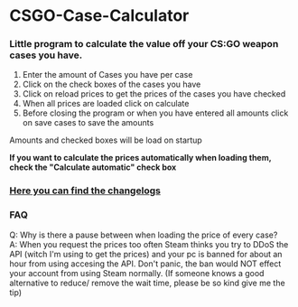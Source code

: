 # CSGO-Case-Calculator
### Little program to calculate the value off your CS:GO weapon cases you have.

1. Enter the amount of Cases you have per case
2. Click on the check boxes of the cases you have
3. Click on reload prices to get the prices of the cases you have checked
4. When all prices are loaded click on calculate
5. Before closing the program or when you have entered all amounts click on save cases to save the amounts

Amounts and checked boxes will be load on startup

**If you want to calculate the prices automatically when loading them, check the "Calculate automatic" check box**

### [Here you can find the changelogs](Changelogs.txt)  

### FAQ

Q: Why is there a pause between when loading the price of every case?  
A: When you request the prices too often Steam thinks you try to DDoS the API (witch I'm using to get the prices) and your pc is banned for about an hour from using accesing the API. Don't panic, the ban would NOT effect your account from using Steam normally.
(If someone knows a good alternative to reduce/ remove the wait time, please be so kind give me the tip)

